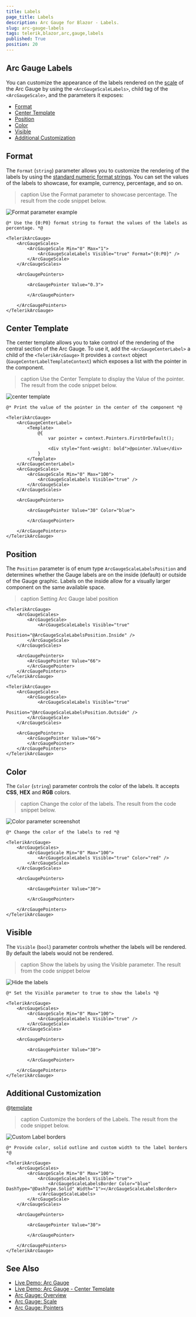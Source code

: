 ```yaml
---
title: Labels
page_title: Labels
description: Arc Gauge for Blazor - Labels.
slug: arc-gauge-labels
tags: telerik,blazor,arc,gauge,labels
published: True
position: 20
---
```


## Arc Gauge Labels

You can customize the appearance of the labels rendered on the [scale](slug:arc-gauge-scale) of the Arc Gauge by using the `<ArcGaugeScaleLabels>`, child tag of the `<ArcGaugeScale>`, and the parameters it exposes:

* [Format](#format)
* [Center Template](#center-template)
* [Position](#position)
* [Color](#color)
* [Visible](#visible)
* [Additional Customization](#additional-customization)

## Format

The `Format` (`string`) parameter allows you to customize the rendering of the labels by using the <a href="https://docs.microsoft.com/en-us/dotnet/standard/base-types/standard-numeric-format-strings" target="_blank">standard numeric format strings</a>. You can set the values of the labels to showcase, for example, currency, percentage, and so on.

>caption Use the Format parameter to showcase percentage. The result from the code snippet below.

![Format parameter example](images/format-parameter-labels.png)

````RAZOR
@* Use the {0:P0} format string to format the values of the labels as percentage. *@

<TelerikArcGauge>
    <ArcGaugeScales>
        <ArcGaugeScale Min="0" Max="1">
            <ArcGaugeScaleLabels Visible="true" Format="{0:P0}" />
        </ArcGaugeScale>
    </ArcGaugeScales>

    <ArcGaugePointers>

        <ArcGaugePointer Value="0.3">
            
        </ArcGaugePointer>

    </ArcGaugePointers>
</TelerikArcGauge>
````

## Center Template

The center template allows you to take control of the rendering of the central section of the Arc Gauge. To use it, add the `<ArcGaugeCenterLabel>` a child of the `<TelerikArcGauge>` It provides a `context` object (`GaugeCenterLabelTemplateContext`) which exposes a list with the pointer in the component.

>caption Use the Center Template to display the Value of the pointer. The result from the code snippet below.

![center template](images/center-template-arc.png)

````RAZOR
@* Print the value of the pointer in the center of the component *@

<TelerikArcGauge>
    <ArcGaugeCenterLabel>
        <Template>
            @{
                var pointer = context.Pointers.FirstOrDefault();

                <div style="font-weight: bold">@pointer.Value</div>
            }
        </Template>
    </ArcGaugeCenterLabel>
    <ArcGaugeScales>
        <ArcGaugeScale Min="0" Max="100">
            <ArcGaugeScaleLabels Visible="true" />
        </ArcGaugeScale>
    </ArcGaugeScales>

    <ArcGaugePointers>

        <ArcGaugePointer Value="30" Color="blue">
            
        </ArcGaugePointer>

    </ArcGaugePointers>
</TelerikArcGauge>
````

## Position

The `Position` parameter is of enum type `ArcGaugeScaleLabelsPosition` and determines whether the Gauge labels are on the inside (default) or outside of the Gauge graphic. Labels on the inside allow for a visually larger component on the same available space.

>caption Setting Arc Gauge label position

````RAZOR
<TelerikArcGauge>
    <ArcGaugeScales>
        <ArcGaugeScale>
            <ArcGaugeScaleLabels Visible="true"
                                 Position="@ArcGaugeScaleLabelsPosition.Inside" />
        </ArcGaugeScale>
    </ArcGaugeScales>

    <ArcGaugePointers>
        <ArcGaugePointer Value="66">
        </ArcGaugePointer>
    </ArcGaugePointers>
</TelerikArcGauge>

<TelerikArcGauge>
    <ArcGaugeScales>
        <ArcGaugeScale>
            <ArcGaugeScaleLabels Visible="true"
                                 Position="@ArcGaugeScaleLabelsPosition.Outside" />
        </ArcGaugeScale>
    </ArcGaugeScales>

    <ArcGaugePointers>
        <ArcGaugePointer Value="66">
        </ArcGaugePointer>
    </ArcGaugePointers>
</TelerikArcGauge>
````

## Color

The `Color` (`string`) parameter controls the color of the labels. It accepts **CSS**, **HEX** and **RGB** colors.

>caption Change the color of the labels. The result from the code snippet below.

![Color parameter screenshot](images/color-parameter-labels.png)

````RAZOR
@* Change the color of the labels to red *@

<TelerikArcGauge>
    <ArcGaugeScales>
        <ArcGaugeScale Min="0" Max="100">
            <ArcGaugeScaleLabels Visible="true" Color="red" />
        </ArcGaugeScale>
    </ArcGaugeScales>

    <ArcGaugePointers>

        <ArcGaugePointer Value="30">
            
        </ArcGaugePointer>

    </ArcGaugePointers>
</TelerikArcGauge>

````

## Visible

The `Visible` (`bool`) parameter controls whether the labels will be rendered. By default the labels would not be rendered.

>caption Show the labels by using the Visible parameter. The result from the code snippet below

![Hide the labels](images/visible-parameter-labels.png)

````RAZOR
@* Set the Visible parameter to true to show the labels *@

<TelerikArcGauge>
    <ArcGaugeScales>
        <ArcGaugeScale Min="0" Max="100">
            <ArcGaugeScaleLabels Visible="true" />
        </ArcGaugeScale>
    </ArcGaugeScales>

    <ArcGaugePointers>

        <ArcGaugePointer Value="30">
            
        </ArcGaugePointer>

    </ArcGaugePointers>
</TelerikArcGauge>
````

## Additional Customization

@[template](/_contentTemplates/gauges/additional-customization.md#arc-gauge-additional-customization)

>caption Customize the borders of the Labels. The result from the code snippet below.

![Custom Label borders](images/labels-custom-borders.png)

````RAZOR
@* Provide color, solid outline and custom width to the label borders *@

<TelerikArcGauge>
    <ArcGaugeScales>
        <ArcGaugeScale Min="0" Max="100">
            <ArcGaugeScaleLabels Visible="true">
                <ArcGaugeScaleLabelsBorder Color="blue" DashType="@DashType.Solid" Width="1"></ArcGaugeScaleLabelsBorder>
            </ArcGaugeScaleLabels>
        </ArcGaugeScale>
    </ArcGaugeScales>

    <ArcGaugePointers>

        <ArcGaugePointer Value="30">
            
        </ArcGaugePointer>

    </ArcGaugePointers>
</TelerikArcGauge>
````

## See Also

* [Live Demo: Arc Gauge](https://demos.telerik.com/blazor-ui/arcgauge/overview)
* [Live Demo: Arc Gauge - Center Template](https://demos.telerik.com/blazor-ui/arcgauge/center-template)
* [Arc Gauge: Overview](slug:arc-gauge-overview)
* [Arc Gauge: Scale](slug:arc-gauge-scale)
* [Arc Gauge: Pointers](slug:arc-gauge-pointers)

